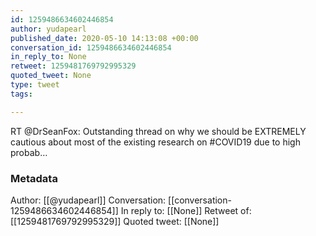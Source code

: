 ```yaml
---
id: 1259486634602446854
author: yudapearl
published_date: 2020-05-10 14:13:08 +00:00
conversation_id: 1259486634602446854
in_reply_to: None
retweet: 1259481769792995329
quoted_tweet: None
type: tweet
tags:

---
```


RT @DrSeanFox: Outstanding thread on why we should be EXTREMELY cautious about most of the existing research on #COVID19 due to high probab…

### Metadata

Author: [[@yudapearl]]
Conversation: [[conversation-1259486634602446854]]
In reply to: [[None]]
Retweet of: [[1259481769792995329]]
Quoted tweet: [[None]]
